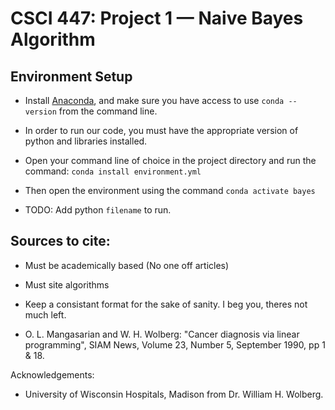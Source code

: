 # CSCI 447: Project 1 — Naive Bayes Algorithm

## Environment Setup

- Install [Anaconda](https://www.anaconda.com/distribution/#download-section), and make sure you have access to use `conda --version` from the command line.

- In order to run our code, you must have the appropriate version of python and libraries installed.

- Open your command line of choice in the project directory and run the command: `conda install environment.yml`

- Then open the environment using the command `conda activate bayes`

- TODO: Add python `filename` to run.

## Sources to cite:
- Must be academically based (No one off articles)
- Must site algorithms
- Keep a consistant format for the sake of sanity. I beg you, theres not much left.

- O. L. Mangasarian and W. H. Wolberg: "Cancer diagnosis via linear 
      programming", SIAM News, Volume 23, Number 5, September 1990, pp 1 & 18.

Acknowledgements:
- University of Wisconsin Hospitals, Madison from Dr. William H. Wolberg.